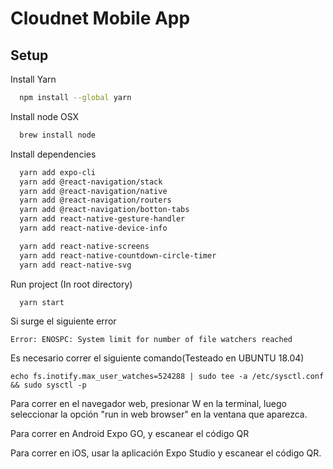 # Cloudnet Mobile App

## Setup

Install Yarn

```bash
  npm install --global yarn
```

Install node OSX

```bash
  brew install node
```

Install dependencies

```bash
  yarn add expo-cli
  yarn add @react-navigation/stack
  yarn add @react-navigation/native
  yarn add @react-navigation/routers
  yarn add @react-navigation/botton-tabs
  yarn add react-native-gesture-handler
  yarn add react-native-device-info

  yarn add react-native-screens
  yarn add react-native-countdown-circle-timer
  yarn add react-native-svg

```

Run project (In root directory)

```bash
  yarn start
```

Si surge el siguiente error

```
Error: ENOSPC: System limit for number of file watchers reached
```

Es necesario correr el siguiente comando(Testeado en UBUNTU 18.04)
```
echo fs.inotify.max_user_watches=524288 | sudo tee -a /etc/sysctl.conf && sudo sysctl -p
```

Para correr en el navegador web, presionar W en la terminal, luego seleccionar la opción "run in web browser" en la ventana que aparezca.


Para correr en Android Expo GO, y escanear el código QR

Para correr en iOS, usar la aplicación Expo Studio y escanear el código QR.